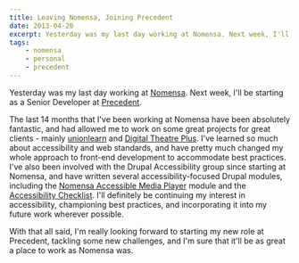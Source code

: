 ```yaml
---
title: Leaving Nomensa, Joining Precedent
date: 2013-04-20
excerpt: Yesterday was my last day working at Nomensa. Next week, I'll be starting as a Senior Developer at Precedent.
tags:
    - nomensa
    - personal
    - precedent
---
```


Yesterday was my last day working at
[Nomensa](http://www.nomensa.com 'Nomensa'). Next week, I'll be starting as a
Senior Developer at [Precedent](http://www.precedent.co.uk 'Precedent').

The last 14 months that I've been working at Nomensa have been absolutely
fantastic, and had allowed me to work on some great projects for great clients -
mainly [unionlearn](http://www.unionlearn.org 'unionlearn') and
[Digital Theatre Plus](http://www.digitaltheatreplus.com 'Digital Theatre Plus').
I've learned so much about accessibility and web standards, and have pretty much
changed my whole approach to front-end development to accommodate best
practices. I've also been involved with the Drupal Accessibility group since
starting at Nomensa, and have written several accessibility-focused Drupal
modules, including the
[Nomensa Accessible Media Player](http://drupal.org/project/nomensa_amp 'The Nomensa Accessible Media Player Drupal module')
module and the
[Accessibility Checklist](http://drupal.org/project/a11y_checklist 'The accessibility checklist for Drupal').
I'll definitely be continuing my interest in accessibility, championing best
practices, and incorporating it into my future work wherever possible.

With that all said, I'm really looking forward to starting my new role at
Precedent, tackling some new challenges, and I'm sure that it'll be as great a
place to work as Nomensa was.
